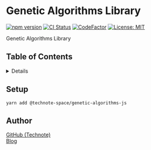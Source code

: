 # Genetic Algorithms Library

[![npm version](https://badge.fury.io/js/%40technote-space%2Fgenetic-algorithms-js.svg)](https://badge.fury.io/js/%40technote-space%2Fgenetic-algorithms-js)
[![CI Status](https://github.com/technote-space/genetic-algorithms-js/workflows/CI/badge.svg)](https://github.com/technote-space/genetic-algorithms-js/actions)
[![CodeFactor](https://www.codefactor.io/repository/github/technote-space/genetic-algorithms-js/badge)](https://www.codefactor.io/repository/github/technote-space/genetic-algorithms-js)
[![License: MIT](https://img.shields.io/badge/License-MIT-blue.svg)](https://github.com/technote-space/genetic-algorithms-js/blob/master/LICENSE)

Genetic Algorithms Library

## Table of Contents

<!-- START doctoc generated TOC please keep comment here to allow auto update -->
<!-- DON'T EDIT THIS SECTION, INSTEAD RE-RUN doctoc TO UPDATE -->
<details>
<summary>Details</summary>

- [Setup](#setup)
  - [yarn](#yarn)
  - [npm](#npm)
- [Author](#author)

</details>
<!-- END doctoc generated TOC please keep comment here to allow auto update -->

## Setup
```shell script
yarn add @technote-space/genetic-algorithms-js
```

## Author
[GitHub (Technote)](https://github.com/technote-space)  
[Blog](https://technote.space)
